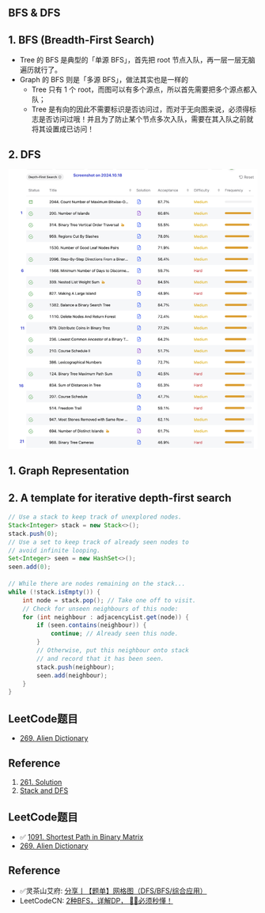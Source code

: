 ## BFS & DFS

## 1. BFS (Breadth-First Search)
* Tree 的 BFS 是典型的「单源 BFS」，首先把 root 节点入队，再一层一层无脑遍历就行了。
* Graph 的 BFS 则是「多源 BFS」，做法其实也是一样的
  * Tree 只有 1 个 root，而图可以有多个源点，所以首先需要把多个源点都入队；
  * Tree 是有向的因此不需要标识是否访问过，而对于无向图来说，必须得标志是否访问过哦！并且为了防止某个节点多次入队，需要在其入队之前就将其设置成已访问！


## 2. DFS
![](images/Depth_First_Search.png)

## 1. Graph Representation


## 2. A template for **iterative depth-first search**
```java 
// Use a stack to keep track of unexplored nodes.
Stack<Integer> stack = new Stack<>();
stack.push(0);
// Use a set to keep track of already seen nodes to
// avoid infinite looping. 
Set<Integer> seen = new HashSet<>();
seen.add(0);

// While there are nodes remaining on the stack...
while (!stack.isEmpty()) {
    int node = stack.pop(); // Take one off to visit.
    // Check for unseen neighbours of this node:
    for (int neighbour : adjacencyList.get(node)) {
        if (seen.contains(neighbour)) {
            continue; // Already seen this node.
        }
        // Otherwise, put this neighbour onto stack
        // and record that it has been seen.
        stack.push(neighbour);
        seen.add(neighbour);
    }
}
```

## LeetCode题目
* [269. Alien Dictionary](https://leetcode.com/problems/alien-dictionary/)


## Reference
1. [261. Solution](https://leetcode.com/problems/graph-valid-tree/solution/)
2. [Stack and DFS](https://leetcode.com/explore/learn/card/queue-stack/232/practical-application-stack/)


## LeetCode题目
* ✅ [1091. Shortest Path in Binary Matrix](https://leetcode.com/problems/shortest-path-in-binary-matrix/description/)
* [269. Alien Dictionary](https://leetcode.com/problems/alien-dictionary/)


## Reference
* ✅灵茶山艾府: [分享丨【题单】网格图（DFS/BFS/综合应用）](https://leetcode.cn/discuss/post/3580195/fen-xiang-gun-ti-dan-wang-ge-tu-dfsbfszo-l3pa/)
* LeetCodeCN: [2种BFS，详解DP， 🤷‍♀️必须秒懂！](https://leetcode.cn/problems/01-matrix/solutions/203486/2chong-bfs-xiang-jie-dp-bi-xu-miao-dong-by-sweetie/)